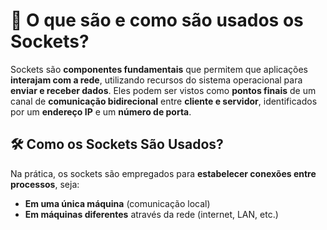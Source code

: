 # 📡 O que são e como são usados os Sockets?

Sockets são **componentes fundamentais** que permitem que aplicações **interajam com a rede**, utilizando recursos do sistema operacional para **enviar e receber dados**. Eles podem ser vistos como **pontos finais** de um canal de **comunicação bidirecional** entre **cliente e servidor**, identificados por um **endereço IP** e um **número de porta**.

## 🛠 Como os Sockets São Usados?

Na prática, os sockets são empregados para **estabelecer conexões entre processos**, seja:
- **Em uma única máquina** (comunicação local)
- **Em máquinas diferentes** através da rede (internet, LAN, etc.)
